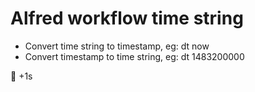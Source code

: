 # Alfred workflow time string

* Convert time string to timestamp, eg: dt now
* Convert timestamp to time string, eg: dt 1483200000




🐸  +1s

